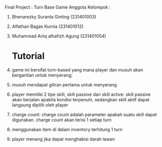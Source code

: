 Final Project : Turn Base Game
Anggota Kelompok : 
1. Bhenarezky Suranta Ginting (231401003)
2. Alfathan Bagas Kurnia (231401012)
3. Muhammad Ariiq alhafizh Agung (231401054)

   
   Tutorial
   =================
1. game ini bersifat turn-based yang mana player dan musuh akan bergantian untuk menyerang;

2. musuh mendapat giliran pertama untuk menyerang

3. player memiliki 2 tipe skill, skill passive dan skill active. skill passive akan berjalan apabila
   kondisi terpenuhi, sedangkan skill aktif dapat langsung dipilih oleh player

4. charge count: charge count adalah parameter apakah suatu skill dapat digunakan. charge count akan
   terisi 1 setiap turn

5. menggunakan item di dalam inventory terhitung 1 turn

6. player menang jika dapat menghabisi darah lawan
